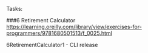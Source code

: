 Tasks:

###6 Retirement Calculator
https://learning.oreilly.com/library/view/exercises-for-programmers/9781680501513/f_0025.html

6RetirementCalculator1 - CLI release
